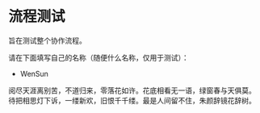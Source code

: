# 流程测试

旨在测试整个协作流程。

请在下面填写自己的名称（随便什么名称，仅用于测试）：

- WenSun

阅尽天涯离别苦，不道归来，零落花如许。花底相看无一语，绿窗春与天俱莫。
待把相思灯下诉，一缕新欢，旧恨千千缕。最是人间留不住，朱颜辞镜花辞树。